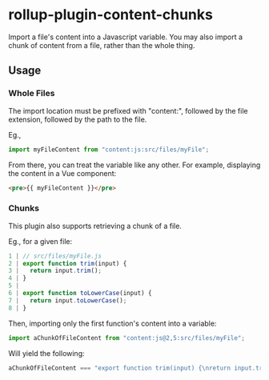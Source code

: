 # rollup-plugin-content-chunks

Import a file's content into a Javascript variable. You may also import a chunk of content from a file, rather than the whole thing.

## Usage

### Whole Files

The import location must be prefixed with "content:", followed by the file extension,
followed by the path to the file.

Eg.,
```js
import myFileContent from "content:js:src/files/myFile";
```

From there, you can treat the variable like any other. For example, displaying the
content in a Vue component:

```html
<pre>{{ myFileContent }}</pre>
```

### Chunks

This plugin also supports retrieving a chunk of a file.

Eg., for a given file:

```js
1 | // src/files/myFile.js
2 | export function trim(input) {
3 |   return input.trim();
4 | }
5 |
6 | export function toLowerCase(input) {
7 |   return input.toLowerCase();
8 | }
```

Then, importing only the first function's content into a variable:

```js
import aChunkOfFileContent from "content:js@2,5:src/files/myFile";
```

Will yield the following:

```js
aChunkOfFileContent === "export function trim(input) {\nreturn input.trim();\n}"
```
